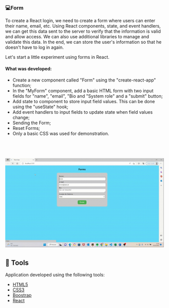 ### 💻Form

To create a React login, we need to create a form where users can enter their name, email, etc. Using React components, state, and event handlers, we can get this data sent to the server to verify that the information is valid and allow access. We can also use additional libraries to manage and validate this data. In the end, we can store the user's information so that he doesn't have to log in again.

Let's start a little experiment using forms in React.


#### What was developed:

- Create a new component called "Form" using the "create-react-app" function;
- In the "MyForm" component, add a basic HTML form with two input fields for "name", "email", "Bio and "System role" and a "submit" button;
- Add state to component to store input field values. This can be done using the "useState" hook;
- Add event handlers to input fields to update state when field values change;
- Sending the Form;
- Reset Forms;
- Only a basic CSS was used for demonstration.

  
<br />

<h1 align="center">
<img alt="Video form " title="gif" src="./src/img/formvideo.gif" />
</h1>




## 🧪 Tools

Application developed using the following tools:

- [HTML5](https://www.w3schools.com/html/default.asp)
- [CSS3](https://www.w3schools.com/css/default.asp)
- [Boostrap](https://getbootstrap.com/)
- [React](https://reactjs.org/)

